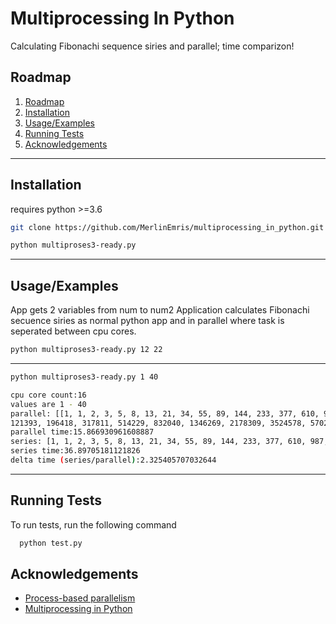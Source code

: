 # Multiprocessing In Python

Calculating Fibonachi sequence siries and parallel; time comparizon!

## Roadmap

<ol>
    <li><a href="#roadmap">Roadmap</a></li>
    <li>
      <a href="#installation">Installation</a>
    </li>
    <li>
      <a href="#usage/examples">Usage/Examples</a>
    </li>
    <li><a href="#running-tests">Running Tests</a></li>
    <li><a href="#acknowledgements">Acknowledgements</a></li>
    
  </ol>

---

## Installation

requires python >=3.6

```bash
git clone https://github.com/MerlinEmris/multiprocessing_in_python.git
```

```bash
python multiproses3-ready.py
```

---

## Usage/Examples

App gets 2 variables from num to num2
Application calculates Fibonachi secuence siries as normal python app and in parallel where task is seperated between cpu cores.

```bash
python multiproses3-ready.py 12 22
```

---

```bash
python multiproses3-ready.py 1 40
```

```bash
cpu core count:16
values are 1 - 40
parallel: [[1, 1, 2, 3, 5, 8, 13, 21, 34, 55, 89, 144, 233, 377, 610, 987, 1597, 2584, 4181, 6765, 10946, 17711, 28657, 46368, 75025,
121393, 196418, 317811, 514229, 832040, 1346269, 2178309, 3524578, 5702887, 9227465, 14930352, 24157817, 39088169, 63245986, 102334155]]
parallel time:15.866930961608887
series: [1, 1, 2, 3, 5, 8, 13, 21, 34, 55, 89, 144, 233, 377, 610, 987, 1597, 2584, 4181, 6765, 10946, 17711, 28657, 46368, 75025, 121393, 196418, 317811, 514229, 832040, 1346269, 2178309, 3524578, 5702887, 9227465, 14930352, 24157817, 39088169, 63245986, 102334155]
series time:36.89705181121826
delta time (series/parallel):2.325405707032644
```

---

## Running Tests

To run tests, run the following command

```bash
  python test.py
```

## Acknowledgements

- [Process-based parallelism](https://docs.python.org/3/library/multiprocessing.html)
- [Multiprocessing in Python](https://www.geeksforgeeks.org/multiprocessing-python-set-1/)
